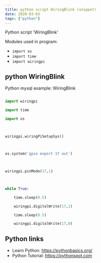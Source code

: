 ```yaml
---
title: python script WiringBlink (snippet)
date: 2020-03-03
tags: ["python"]
---
```

Python script 'WiringBlink'


Modules used in program: 
* `import os`
* `import time`
* `import wiringpi`

## python WiringBlink

Python mysql example: WiringBlink

```python

import wiringpi

import time

import os

 

wiringpi.wiringPiSetupSys()

 

os.system('gpio export 17 out')

 

wiringpi.pinMode(17,1)

 

while True:

    time.sleep(0.5)

    wiringpi.digitalWrite(17,1)

    time.sleep(0.5)

    wiringpi.digitalWrite(17,0)

```

## Python links

- Learn Python: https://pythonbasics.org/
- Python Tutorial: https://pythonspot.com
